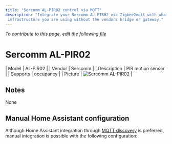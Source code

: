 ```yaml
---
title: "Sercomm AL-PIR02 control via MQTT"
description: "Integrate your Sercomm AL-PIR02 via Zigbee2mqtt with whatever smart home
 infrastructure you are using without the vendors bridge or gateway."
---
```


*To contribute to this page, edit the following
[file](https://github.com/Koenkk/zigbee2mqtt.io/blob/master/docs/devices/AL-PIR02.md)*

# Sercomm AL-PIR02

| Model | AL-PIR02  |
| Vendor  | Sercomm  |
| Description | PIR motion sensor |
| Supports | occupancy |
| Picture | ![Sercomm AL-PIR02](./assets/devices/AL-PIR02.jpg) |

## Notes

None

## Manual Home Assistant configuration
Although Home Assistant integration through [MQTT discovery](../integration/home_assistant) is preferred,
manual integration is possible with the following configuration:
